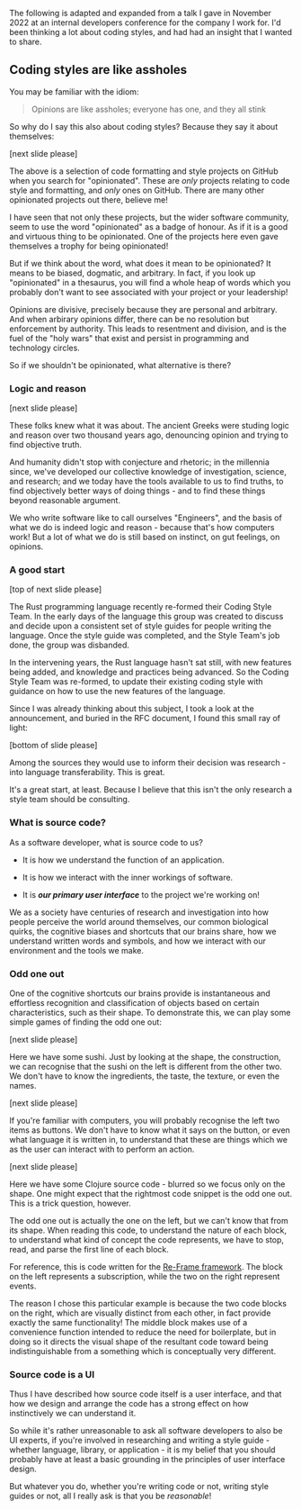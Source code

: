 The following is adapted and expanded from a talk I gave in November 2022 at an internal developers conference for the company I work for.  I'd been thinking a lot about coding styles, and had had an insight that I wanted to share.


## Coding styles are like assholes

You may be familiar with the idiom:

> Opinions are like assholes; everyone has one, and they all stink

So why do I say this also about coding styles?  Because they say it about themselves:

[next slide please]

The above is a selection of code formatting and style projects on GitHub when you search for "opinionated".  These are _only_ projects relating to code style and formatting, and _only_ ones on GitHub.  There are many other opinionated projects out there, believe me!

I have seen that not only these projects, but the wider software community, seem to use the word "opinionated" as a badge of honour.  As if it is a good and virtuous thing to be opinionated.  One of the projects here even gave themselves a trophy for being opinionated!

But if we think about the word, what does it mean to be opinionated?  It means to be biased, dogmatic, and arbitrary.  In fact, if you look up "opinionated" in a thesaurus, you will find a whole heap of words which you probably don't want to see associated with your project or your leadership!

Opinions are divisive, precisely because they are personal and arbitrary.  And when arbirary opinions differ, there can be no resolution but enforcement by authority.  This leads to resentment and division, and is the fuel of the "holy wars" that exist and persist in programming and technology circles.

So if we shouldn't be opinionated, what alternative is there?


### Logic and reason

[next slide please]

These folks knew what it was about.  The ancient Greeks were studing logic and reason over two thousand years ago, denouncing opinion and trying to find objective truth.

And humanity didn't stop with conjecture and rhetoric; in the millennia since, we've developed our collective knowledge of investigation, science, and research; and we today have the tools available to us to find truths, to find objectively better ways of doing things - and to find these things beyond reasonable argument.

We who write software like to call ourselves "Engineers", and the basis of what we do is indeed logic and reason - because that's how computers work!  But a lot of what we do is still based on instinct, on gut feelings, on opinions.


### A good start

[top of next slide please]

The Rust programming language recently re-formed their Coding Style Team.  In the early days of the language this group was created to discuss and decide upon a consistent set of style guides for people writing the language.  Once the style guide was completed, and the Style Team's job done, the group was disbanded.

In the intervening years, the Rust language hasn't sat still, with new features being added, and knowledge and practices being advanced.  So the Coding Style Team was re-formed, to update their existing coding style with guidance on how to use the new features of the language.

Since I was already thinking about this subject, I took a look at the announcement, and buried in the RFC document, I found this small ray of light:

[bottom of slide please]

Among the sources they would use to inform their decision was research - into language transferability.  This is great.

It's a great start, at least.  Because I believe that this isn't the only research a style team should be consulting.


### What is source code?

As a software developer, what is source code to us?

* It is how we understand the function of an application.

* It is how we interact with the inner workings of software.

* It is ***our primary user interface*** to the project we're working on!

We as a society have centuries of research and investigation into how people perceive the world around themselves, our common biological quirks, the cognitive biases and shortcuts that our brains share, how we understand written words and symbols, and how we interact with our environment and the tools we make.


### Odd one out

One of the cognitive shortcuts our brains provide is instantaneous and effortless recognition and classification of objects based on certain characteristics, such as their shape.  To demonstrate this, we can play some simple games of finding the odd one out:

[next slide please]

Here we have some sushi.  Just by looking at the shape, the construction, we can recognise that the sushi on the left is different from the other two.  We don't have to know the ingredients, the taste, the texture, or even the names.

[next slide please]

If you're familiar with computers, you will probably recognise the left two items as buttons.  We don't have to know what it says on the button, or even what language it is written in, to understand that these are things which we as the user can interact with to perform an action.

[next slide please]

Here we have some Clojure source code - blurred so we focus only on the shape.  One might expect that the rightmost code snippet is the odd one out.  This is a trick question, however.

The odd one out is actually the one on the left, but we can't know that from its shape.  When reading this code, to understand the nature of each block, to understand what kind of concept the code represents, we have to stop, read, and parse the first line of each block.

For reference, this is code written for the [Re-Frame framework](https://github.com/day8/re-frame). The block on the left represents a subscription, while the two on the right represent events.

The reason I chose this particular example is because the two code blocks on the right, which are visually distinct from each other, in fact provide exactly the same functionality!  The middle block makes use of a convenience function intended to reduce the need for boilerplate, but in doing so it directs the visual shape of the resultant code toward being indistinguishable from a something which is conceptually very different.


### Source code is a UI

Thus I have described how source code itself is a user interface, and that how we design and arrange the code has a strong effect on how instinctively we can understand it.

So while it's rather unreasonable to ask all software developers to also be UI experts, if you're involved in researching and writing a style guide - whether language, library, or application - it is my belief that you should probably have at least a basic grounding in the principles of user interface design.

But whatever you do, whether you're writing code or not, writing style guides or not, all I really ask is that you be *reasonable*!
